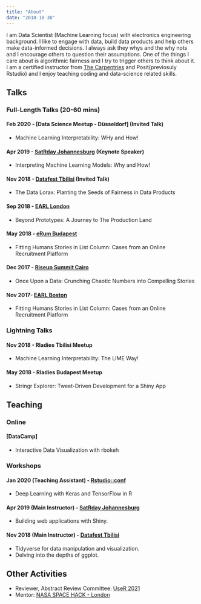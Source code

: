 ```yaml
---
title: "About"
date: "2018-10-30"
---
```



I am Data Scientist (Machine Learning focus) with electronics engineering background. I like to engage with data, build data products and help others make data-informed decisions. I always ask they whys and the why nots and I encourage others to question their assumptions. One of the things I care about is algorithmic fairness and I try to trigger others to think about it. I am a certified instructor from [The Carpentries](https://carpentries.org/) and Posit(previosuly Rstudio) and I enjoy teaching coding and data-science related skills.

## Talks

### Full-Length Talks (20-60 mins)

#### Feb 2020 - [Data Science Meetup - Düsseldorf] **(Invited Talk)**

- Machine Learning Interpretability: WHy and How!

#### Apr 2019 - [SatRday Johannesburg](https://joburg2019.satrdays.org/) **(Keynote Speaker)**

- Interpreting Machine Learning Models: Why and How!

#### Nov 2018 - [Datafest Tbilisi](https://datafest.ge/agenda-day1.html) **(Invited Talk)**

- The Data Lorax: Planting the Seeds of Fairness in Data Products

#### Sep 2018 - [EARL London](https://earlconf.com/2018/london/)

- Beyond Prototypes: A Journey to The Production Land

#### May 2018 - [eRum Budapest](https://2018.erum.io/)

- Fitting Humans Stories in List Column: Cases from an Online Recruitment Platform

#### Dec 2017 - [Riseup Summit Cairo](https://riseupsummit.com/#/speakers)

- Once Upon a Data: Crunching Chaotic Numbers into Compelling Stories

#### Nov 2017- [EARL Boston](https://earlconf.com/2017/boston/)

- Fitting Humans Stories in List Column: Cases from an Online Recruitment Platform


### Lightning Talks

#### Nov 2018 - Rladies Tbilisi Meetup

- Machine Learning Interpretability: The LIME Way!

#### May 2018 - Rladies Budapest Meetup 

- Stringr Explorer: Tweet-Driven Development for a Shiny App

## Teaching 

### Online 

#### [DataCamp]

- Interactive Data Visualization with rbokeh

### Workshops

#### Jan 2020 (Teaching Assistant)  - [Rstudio::conf](https://joburg2019.satrdays.org/) 

- Deep Learning with Keras and TensorFlow in R 

#### Apr 2019 (Main Instructor) - [SatRday Johannesburg](https://joburg2019.satrdays.org/) 

- Building web applications with Shiny.

#### Nov 2018 (Main Instructor) - [Datafest Tbilisi](https://datafest.ge/agenda-day2.html) 

- Tidyverse for data manipulation and visualization.
- Delving into the depths of ggplot.

## Other Activities 

- Reviewer, Abstract Review Committee: [UseR 2021](https://user2021.r-project.org/about/program-committee/)
- Mentor: [NASA SPACE HACK - London](https://nasaspacehack.splashthat.com/)
